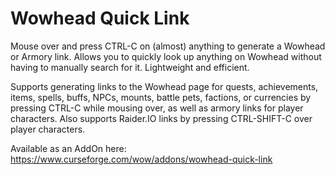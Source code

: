 # Wowhead Quick Link
Mouse over and press CTRL-C on (almost) anything to generate a Wowhead or Armory link. Allows you to quickly look up anything on Wowhead without having to manually search for it. Lightweight and efficient.

Supports generating links to the Wowhead page for quests, achievements, items, spells, buffs, NPCs, mounts, battle pets, factions, or currencies by pressing CTRL-C while mousing over, as well as armory links for player characters. Also supports Raider.IO links by pressing CTRL-SHIFT-C over player characters.


Available as an AddOn here: https://www.curseforge.com/wow/addons/wowhead-quick-link
